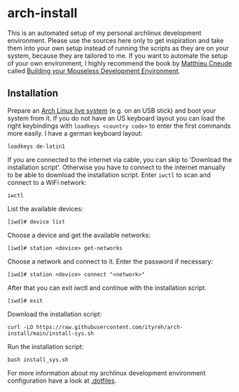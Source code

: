 # arch-install

This is an automated setup of my personal archlinux development environment. Please use the sources here only to get inspiration and take them into your own setup instead of running the scripts as they are on your system, because they are tailored to me. If you want to automate the setup of your own environment, I highly recommend the book by [Matthieu Cneude](https://github.com/Phantas0s) called [Building your Mouseless Development Environment](https://themouseless.dev/).

## Installation

Prepare an [Arch Linux live system](https://archlinux.org/download/) (e.g. on an USB stick) and boot your system from it. If you do not have an US keyboard layout you can load the right keybindings with `loadkeys <country code>` to enter the first commands more easily. I have a german keyboard layout:

    loadkeys de-latin1

If you are connected to the internet via cable, you can skip to 'Download the installation script'. Otherwise you have to connect to the internet manually to be able to download the installation script. Enter `iwctl` to scan and connect to a WiFi network:

    iwctl

List the available devices:

    [iwd]# device list

Choose a device and get the available networks:

    [iwd]# station <device> get-networks

Choose a network and connect to it. Enter the password if necessary:

    [iwd]# station <device> connect "<network>"

After that you can exit iwctl and continue with the installation script.

    [iwd]# exit

Download the installation script:

    curl -LO https://raw.githubusercontent.com/ityreh/arch-install/main/install-sys.sh

Run the installation script:

    bash install_sys.sh

For more information about my archlinux development environment configuration have a look at [.dotfiles](https://github.com/ityreh/.dotfiles).
